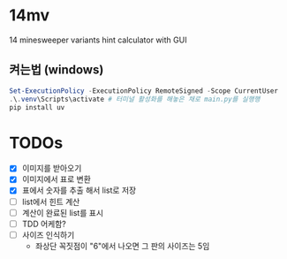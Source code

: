 # 14mv
 14 minesweeper variants hint calculator with GUI


## 켜는법 (windows)
```powershell
Set-ExecutionPolicy -ExecutionPolicy RemoteSigned -Scope CurrentUser
.\.venv\Scripts\activate # 터미널 활성화를 해놓은 채로 main.py를 실행행
pip install uv

```


# TODOs
- [X] 이미지를 받아오기
- [X] 이미지에서 표로 변환
- [X] 표에서 숫자를 추출 해서 list로 저장
- [ ] list에서 힌트 계산
- [ ] 계산이 완료된 list를 표시
- [ ] TDD 어케함?
- [ ] 사이즈 인식하기
  - 좌상단 꼭짓점이 "6"에서 나오면 그 판의 사이즈는 5임
